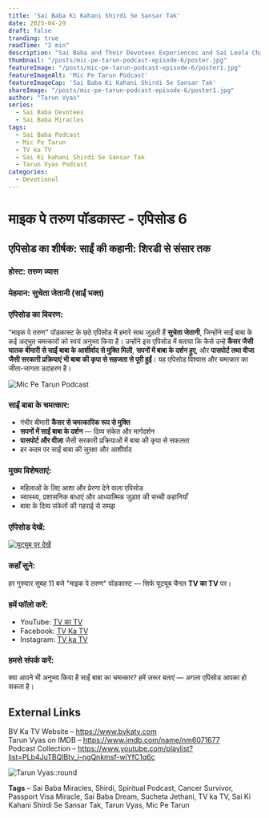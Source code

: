 ```yaml
---
title: 'Sai Baba Ki Kahani Shirdi Se Sansar Tak'
date: 2025-04-29
draft: false
tranding: true
readTime: "2 min"
description: "Sai Baba and Their Devotees Experiences and Sai Leela Chamatkar in Their Lives."
thumbnail: "/posts/mic-pe-tarun-podcast-episode-6/poster.jpg"
featureImage: "/posts/mic-pe-tarun-podcast-episode-6/poster1.jpg"
featureImageAlt: 'Mic Pe Tarun Podcast'
featureImageCap: 'Sai Baba Ki Kahani Shirdi Se Sansar Tak'
shareImage: "/posts/mic-pe-tarun-podcast-episode-6/poster1.jpg"
author: "Tarun Vyas"
series:
  - Sai Baba Devotees
  - Sai Baba Miracles
tags:
  - Sai Baba Podcast
  - Mic Pe Tarun
  - TV ka TV
  - Sai Ki kahani Shirdi Se Sansar Tak
  - Tarun Vyas Podcast
categories:
  - Devotional
---
```

# माइक पे तरुण पॉडकास्ट - एपिसोड 6

## एपिसोड का शीर्षक: साईं की कहानी: शिरडी से संसार तक

### होस्ट: तरुण व्यास  
### मेहमान: सुचेता जेतानी (साईं भक्त)

### एपिसोड का विवरण:
"माइक पे तरुण" पॉडकास्ट के छठे एपिसोड में हमारे साथ जुड़ती हैं **सुचेता जेतानी**, जिन्होंने साईं बाबा के कई अद्भुत चमत्कारों को स्वयं अनुभव किया है। उन्होंने इस एपिसोड में बताया कि कैसे उन्हें **कैंसर जैसी घातक बीमारी से साईं बाबा के आशीर्वाद से मुक्ति मिली**, **सपनों में बाबा के दर्शन हुए**, और **पासपोर्ट तथा वीजा जैसी सरकारी प्रक्रियाएं भी बाबा की कृपा से सहजता से पूरी हुईं**। यह एपिसोड विश्वास और चमत्कार का जीता-जागता उदाहरण है।

![Mic Pe Tarun Podcast](/posts/mic-pe-tarun-podcast-episode-6/poster2.jpg)

### साईं बाबा के चमत्कार:
- गंभीर बीमारी **कैंसर से चमत्कारिक रूप से मुक्ति**  
- **सपनों में साईं बाबा के दर्शन** — दिव्य संकेत और मार्गदर्शन  
- **पासपोर्ट और वीज़ा** जैसी सरकारी प्रक्रियाओं में बाबा की कृपा से सफलता  
- हर कदम पर साईं बाबा की सुरक्षा और आशीर्वाद

### मुख्य विशेषताएं:
- महिलाओं के लिए आशा और प्रेरणा देने वाला एपिसोड  
- स्वास्थ्य, प्रशासनिक बाधाएं और आध्यात्मिक जुड़ाव की सच्ची कहानियाँ  
- बाबा के दिव्य संकेतों की गहराई से समझ

### एपिसोड देखें:
[![यूट्यूब पर देखें](https://img.youtube.com/vi/DLLfg1knPQ8&t=2s/0.jpg)](https://youtu.be/DLLfg1knPQ8&t=2s)

### कहाँ सुने:
हर गुरुवार सुबह 11 बजे "माइक पे तरुण" पॉडकास्ट — सिर्फ यूट्यूब चैनल **TV का TV** पर।

### हमें फॉलो करें:
- YouTube: [TV का TV](https://www.youtube.com/@TVKATV)  
- Facebook: [TV Ka TV](https://www.facebook.com/share/1FWhZ5cWTT/?mibextid=wwXIfr)  
- Instagram: [TV ka TV](https://www.instagram.com/tvkatv_hindu_dharma_channel?igsh=NDI3OTJlaTg3Z2E%3D&utm_source=qr)

### हमसे संपर्क करें:
क्या आपने भी अनुभव किया है साईं बाबा का चमत्कार? हमें ज़रूर बताएं — अगला एपिसोड आपका हो सकता है।

## External Links  
BV Ka TV Website – https://www.bvkatv.com  
Tarun Vyas on IMDB – https://www.imdb.com/name/nm6071677  
Podcast Collection – https://www.youtube.com/playlist?list=PLb4JuTBQlBtv_i-ngQnkmsf-wiYfC1q6c  

![Tarun Vyas::round](/images/profile.png)

**Tags** – Sai Baba Miracles, Shirdi, Spiritual Podcast, Cancer Survivor, Passport Visa Miracle, Sai Baba Dream, Sucheta Jethani, TV ka TV, Sai Ki Kahani Shirdi Se Sansar Tak, Tarun Vyas, Mic Pe Tarun

